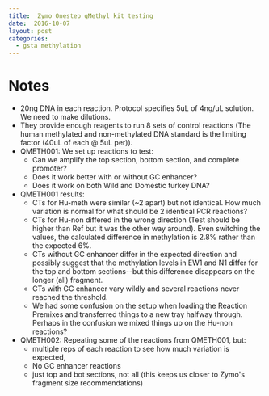 ```yaml
---
title:  Zymo Onestep qMethyl kit testing
date:  2016-10-07
layout: post
categories:
  - gsta methylation
---
```

# Notes

* 20ng DNA in each reaction. Protocol specifies 5uL of 4ng/uL solution. We need to make dilutions.
* They provide enough reagents to run 8 sets of control reactions (The human methylated and non-methylated DNA standard is the limiting factor (40uL of each @ 5uL per)).
* QMETH001: We set up reactions to test:
  * Can we amplify the top section, bottom section, and complete promoter?
  * Does it work better with or without GC enhancer?
  * Does it work on both Wild and Domestic turkey DNA?
* QMETH001 results:
  * CTs for Hu-meth were similar (~2 apart) but not identical. How much variation is normal for what should be 2 identical PCR reactions?
  * CTs for Hu-non differed in the wrong direction (Test should be higher than Ref but it was the other way around). Even switching the values, the calculated difference in methylation is 2.8% rather than the expected 6%.
  * CTs without GC enhancer differ in the expected direction and possibly suggest that the methylation levels in EW1 and N1 differ for the top and bottom sections--but this difference disappears on the longer (all) fragment.
  * CTs with GC enhancer vary wildly and several reactions never reached the threshold.
  * We had some confusion on the setup when loading the Reaction Premixes and transferred things to a new tray halfway through. Perhaps in the confusion we mixed things up on the Hu-non reactions?
* QMETH002: Repeating some of the reactions from QMETH001, but:
  * multiple reps of each reaction to see how much variation is expected,
  * No GC enhancer reactions
  * just top and bot sections, not all (this keeps us closer to Zymo's fragment size recommendations)
